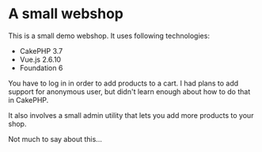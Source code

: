 # A small webshop

This is a small demo webshop. It uses following technologies:

 * CakePHP 3.7
 * Vue.js 2.6.10
 * Foundation 6
 
 You have to log in in order to add products to a cart. I had plans to add
 support for anonymous user, but didn't learn enough about
 how to do that in CakePHP.
 
 It also involves a small admin utility that lets you add more products to
 your shop.
 
 Not much to say about this...